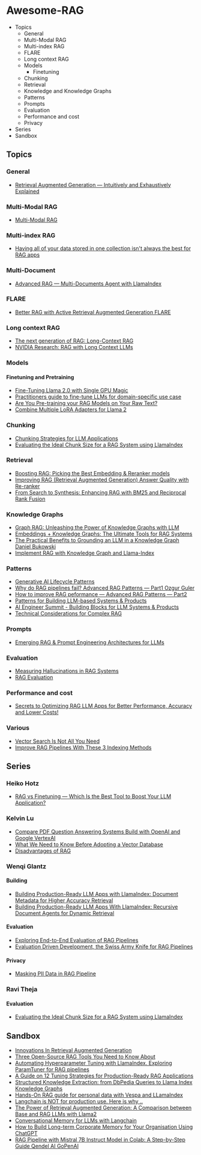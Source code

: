 # Awesome-RAG

- Topics
  - General 
  - Multi-Modal RAG
  - Multi-index RAG
  - FLARE
  - Long context RAG
  - Models
    - Finetuning
  - Chunking
  - Retrieval
  - Knowledge and Knowledge Graphs
  - Patterns
  - Prompts
  - Evaluation
  - Performance and cost
  - Privacy
- Series
- Sandbox

## Topics

### General

- [Retrieval Augmented Generation — Intuitively and Exhaustively Explained](https://towardsdatascience.com/retrieval-augmented-generation-intuitively-and-exhaustively-explain-6a39d6fe6fc9)

### Multi-Modal RAG

- [Multi-Modal RAG](https://blog.llamaindex.ai/multi-modal-rag-621de7525fea)

### Multi-index RAG

- [Having all of your data stored in one collection isn't always the best for RAG apps](https://twitter.com/ecardenas300/status/1724829560041038072)

### Multi-Document

- [Advanced RAG — Multi-Documents Agent with LlamaIndex](https://blog.gopenai.com/advanced-rag-multi-documents-agent-with-llamaindex-43b604f84909)

### FLARE

- [Better RAG with Active Retrieval Augmented Generation FLARE](https://blog.lancedb.com/better-rag-with-active-retrieval-augmented-generation-flare-3b66646e2a9f)

### Long context RAG

- [The next generation of RAG: Long-Context RAG](https://twitter.com/ecardenas300/status/1724129722492142048)
- [NVIDIA Research: RAG with Long Context LLMs](https://blog.llamaindex.ai/nvidia-research-rag-with-long-context-llms-7d94d40090c4)

### Models

#### Finetuning and Pretraining

- [Fine-Tuning Llama 2.0 with Single GPU Magic](https://ai.plainenglish.io/fine-tuning-llama2-0-with-qloras-single-gpu-magic-1b6a6679d436)
- [Practitioners guide to fine-tune LLMs for domain-specific use case](https://cismography.medium.com/practitioners-guide-to-fine-tune-llms-for-domain-specific-use-case-part-1-4561714d874f)
- [Are You Pre-training your RAG Models on Your Raw Text?](https://medium.com/thirdai-blog/are-you-pre-training-your-rag-models-on-your-raw-text-40f832d87703)
- [Combine Multiple LoRA Adapters for Llama 2](https://towardsdatascience.com/combine-multiple-lora-adapters-for-llama-2-ea0bef9025cf)

### Chunking

- [Chunking Strategies for LLM Applications](https://www.pinecone.io/learn/chunking-strategies/)
- [Evaluating the Ideal Chunk Size for a RAG System using LlamaIndex](https://blog.llamaindex.ai/evaluating-the-ideal-chunk-size-for-a-rag-system-using-llamaindex-6207e5d3fec5)


### Retrieval

- [Boosting RAG: Picking the Best Embedding & Reranker models](https://blog.llamaindex.ai/boosting-rag-picking-the-best-embedding-reranker-models-42d079022e83)
- [Improving RAG (Retrieval Augmented Generation) Answer Quality with Re-ranker](https://medium.com/towards-generative-ai/improving-rag-retrieval-augmented-generation-answer-quality-with-re-ranker-55a19931325)
- [From Search to Synthesis: Enhancing RAG with BM25 and Reciprocal Rank Fusion](https://medium.com/@kachari.bikram42/from-search-to-synthesis-enhancing-rag-with-bm25-and-reciprocal-rank-fusion-872d21dc4ca7)
  

### Knowledge Graphs

- [Graph RAG: Unleashing the Power of Knowledge Graphs with LLM](https://medium.com/@nebulagraph/graph-rag-the-new-llm-stack-with-knowledge-graphs-e1e902c504ed)
- [Embeddings + Knowledge Graphs: The Ultimate Tools for RAG Systems](https://towardsdatascience.com/embeddings-knowledge-graphs-the-ultimate-tools-for-rag-systems-cbbcca29f0fd)
- [The Practical Benefits to Grounding an LLM in a Knowledge Graph
Daniel Bukowski](https://medium.com/@bukowski.daniel/the-practical-benefits-to-grounding-an-llm-in-a-knowledge-graph-919918eb493)
- [Implement RAG with Knowledge Graph and Llama-Index](https://medium.aiplanet.com/implement-rag-with-knowledge-graph-and-llama-index-6a3370e93cdd)
  
### Patterns

- [Generative AI Lifecycle Patterns](https://dr-arsanjani.medium.com/the-generative-ai-lifecycle-1b0c7d9463ec)
- [Why do RAG pipelines fail? Advanced RAG Patterns — Part1
Ozgur Guler](https://cloudatlas.me/why-do-rag-pipelines-fail-advanced-rag-patterns-part1-841faad8b3c2)
- [How to improve RAG peformance — Advanced RAG Patterns — Part2](https://cloudatlas.me/how-to-improve-rag-peformance-advanced-rag-patterns-part2-0c84e2df66e6)
- [Patterns for Building LLM-based Systems & Products](https://eugeneyan.com/writing/llm-patterns/)
- [AI Engineer Summit - Building Blocks for LLM Systems & Products](https://eugeneyan.com/speaking/ai-eng-summit/)
- [Technical Considerations for Complex RAG](https://medium.com/enterprise-rag/a-first-intro-to-complex-rag-retrieval-augmented-generation-a8624d70090f)



### Prompts

- [Emerging RAG & Prompt Engineering Architectures for LLMs](https://cobusgreyling.medium.com/updated-emerging-rag-prompt-engineering-architectures-for-llms-17ee62e5cbd9)

### Evaluation

- [Measuring Hallucinations in RAG Systems](https://vectara.com/measuring-hallucinations-in-rag-systems/)
- [RAG Evaluation](https://cobusgreyling.medium.com/rag-evaluation-9813a931b3d4)


### Performance and cost

- [Secrets to Optimizing RAG LLM Apps for Better Performance, Accuracy and Lower Costs!](https://medium.com/madhukarkumar/secrets-to-optimizing-rag-llm-apps-for-better-accuracy-performance-and-lower-cost-da1014127c0a)

### Various

- [Vector Search Is Not All You Need](https://towardsdatascience.com/vector-search-is-not-all-you-need-ecd0f16ad65e)
- [Improve RAG Pipelines With These 3 Indexing Methods](https://levelup.gitconnected.com/improve-rag-pipelines-with-these-3-indexing-methods-83317e972676)


## Series

### Heiko Hotz

- [RAG vs Finetuning — Which Is the Best Tool to Boost Your LLM Application?](https://towardsdatascience.com/rag-vs-finetuning-which-is-the-best-tool-to-boost-your-llm-application-94654b1eaba7)

### Kelvin Lu

- [Compare PDF Question Answering Systems Build with OpenAI and Google VertexAI](https://medium.com/@kelvin.lu.au/compare-pdf-question-answering-with-openai-and-google-vertexai-46638d62327b)
- [What We Need to Know Before Adopting a Vector Database](https://medium.com/@kelvin.lu.au/what-we-need-to-know-before-adopting-a-vector-database-85e137570fbb)
- [Disadvantages of RAG](https://medium.com/@kelvin.lu.au/disadvantages-of-rag-5024692f2c53)

### Wenqi Glantz

#### Building

- [Building Production-Ready LLM Apps with LlamaIndex: Document Metadata for Higher Accuracy Retrieval](https://betterprogramming.pub/building-production-ready-llm-apps-with-llamaindex-document-metadata-for-higher-accuracy-retrieval-a8ceca641fb5)
- [Building Production-Ready LLM Apps With LlamaIndex: Recursive Document Agents for Dynamic Retrieval](https://betterprogramming.pub/building-production-ready-llm-apps-with-llamaindex-recursive-document-agents-for-dynamic-retrieval-1f4b25287918)


#### Evaluation

- [Exploring End-to-End Evaluation of RAG Pipelines](https://betterprogramming.pub/exploring-end-to-end-evaluation-of-rag-pipelines-e4c03221429)
- [Evaluation Driven Development, the Swiss Army Knife for RAG Pipelines](https://levelup.gitconnected.com/evaluation-driven-development-the-swiss-army-knife-for-rag-pipelines-dba24218d47e)

#### Privacy

- [Masking PII Data in RAG Pipeline](https://betterprogramming.pub/masking-pii-data-in-rag-pipeline-326d2d330336)

### Ravi Theja

#### Evaluation

- [Evaluating the Ideal Chunk Size for a RAG System using LlamaIndex](https://blog.llamaindex.ai/evaluating-the-ideal-chunk-size-for-a-rag-system-using-llamaindex-6207e5d3fec5)


## Sandbox

- [Innovations In Retrieval Augmented Generation](https://medium.com/emalpha/innovations-in-retrieval-augmented-generation-8e6e70f95629)  
- [Three Open-Source RAG Tools You Need to Know About](https://medium.com/programmers-journey/three-open-source-rag-tools-you-need-to-know-about-331c3f28ab22)
- [Automating Hyperparameter Tuning with LlamaIndex. Exploring ParamTuner for RAG pipelines](https://levelup.gitconnected.com/automating-hyperparameter-tuning-with-llamaindex-72fdd68e3b90)
- [A Guide on 12 Tuning Strategies for Production-Ready RAG Applications](https://towardsdatascience.com/a-guide-on-12-tuning-strategies-for-production-ready-rag-applications-7ca646833439)
- [Structured Knowledge Extraction: from DbPedia Queries to Llama Index Knowledge Graphs](https://python.plainenglish.io/structured-knowledge-extraction-from-dbpedia-queries-to-llama-index-knowledge-graphs-47899c38e767)
- [Hands-On RAG guide for personal data with Vespa and LLamaIndex](https://blog.vespa.ai/scaling-personal-ai-assistants-with-streaming-mode/)
- [Langchain is NOT for production use. Here is why ..](https://medium.com/@aldendorosario/langchain-is-not-for-production-use-here-is-why-9f1eca6cce80)
- [The Power of Retrieval Augmented Generation: A Comparison between Base and RAG LLMs with Llama2](https://towardsdatascience.com/the-power-of-retrieval-augmented-generation-a-comparison-between-base-and-rag-llms-with-llama2-368865762c0d)
- [Conversational Memory for LLMs with Langchain](https://www.pinecone.io/learn/series/langchain/langchain-conversational-memory/)
- [How to Build Long-term Corporate Memory for Your Organisation Using ChatGPT](https://ai.plainenglish.io/how-to-build-long-term-corproate-memory-for-your-organisation-using-chatgpt-d213804d4176)
- [RAG Pipeline with Mistral 7B Instruct Model in Colab: A Step-by-Step Guide
Qendel AI
GoPenAI](https://blog.gopenai.com/rag-pipeline-with-mistral-7b-instruct-model-a-step-by-step-guide-138df378a0c2)

